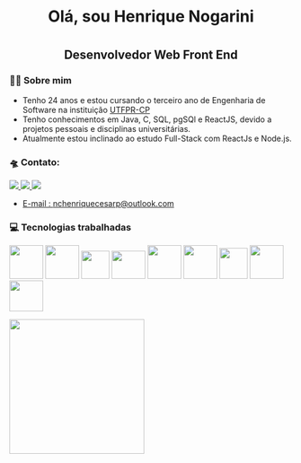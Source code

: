 <h1 align="center"> Olá, sou Henrique Nogarini<h1>
<h2 align="center">Desenvolvedor Web Front End</h2>
          
### 👨‍🎓 Sobre mim
- Tenho 24 anos e estou cursando o terceiro ano de Engenharia de Software na instituição <a href=http://www.utfpr.edu.br/campus/cornelioprocopio>UTFPR-CP</a>
- Tenho conhecimentos em  Java, C, SQL, pgSQl e ReactJS, devido a projetos pessoais e disciplinas universitárias.
- Atualmente estou inclinado ao estudo Full-Stack com ReactJs e Node.js.

### :flying_saucer: Contato:
<a href="https://www.linkedin.com/in/henrique-nogarini-99943b216/" target="_blank"><img src="https://img.shields.io/badge/LinkedIn-0077B5?style=for-the-badge&logo=linkedin&logoColor=white"/>
<a href="https://discord.com/invite/_shielder" target="_blank"><img src="https://img.shields.io/badge/Discord-7289DA?style=for-the-badge&logo=discord&logoColor=white"/>
<a href="https://www.instagram.com/shielderdev?igsh=OHZ5djBoeXNtdHJ4" target="_blank"><img src="https://img.shields.io/badge/Instagram-E4405F?style=for-the-badge&logo=instagram&logoColor=white"/>
- E-mail : nchenriquecesarp@outlook.com

### 💻 Tecnologias trabalhadas 
<img src="https://cdn.jsdelivr.net/gh/devicons/devicon@latest/icons/html5/html5-original-wordmark.svg" width="60" height="60"/>  <img src="https://cdn.jsdelivr.net/gh/devicons/devicon@latest/icons/css3/css3-original-wordmark.svg" width="60" height="60"/>  <img src="https://cdn.jsdelivr.net/gh/devicons/devicon@latest/icons/javascript/javascript-original.svg" width="50" height="50"/> <img src="https://cdn.jsdelivr.net/gh/devicons/devicon@latest/icons/react/react-original-wordmark.svg" width="60" height="50"/>  <link rel="stylesheet" type='text/css' href="https://cdn.jsdelivr.net/gh/devicons/devicon@latest/devicon.min.css" width="60" height="60"/>  <img src="https://cdn.jsdelivr.net/gh/devicons/devicon@latest/icons/nodejs/nodejs-original-wordmark.svg" width="60" height="60" />  <img loading="lazy" src="https://cdn.jsdelivr.net/gh/devicons/devicon@latest/icons/java/java-original-wordmark.svg" width="60" height="60"/>  <img src="https://cdn.jsdelivr.net/gh/devicons/devicon@latest/icons/c/c-original.svg" width="50" height="55"/> <img src="https://cdn.jsdelivr.net/gh/devicons/devicon@latest/icons/mysql/mysql-original-wordmark.svg" width="60" height="60"/> <img src="https://cdn.jsdelivr.net/gh/devicons/devicon@latest/icons/postgresql/postgresql-plain-wordmark.svg" width="60" height="55"/>
          
<a href="https://github.com/henriquenogarini">
    <img height="240em" src="https://github-readme-stats.vercel.app/api/top-langs/?username=henriquenogarini&langs_count=7&layout=compact&theme=dark&icon_color=ffffff&bg_color=0D1117"/>
  </a>
